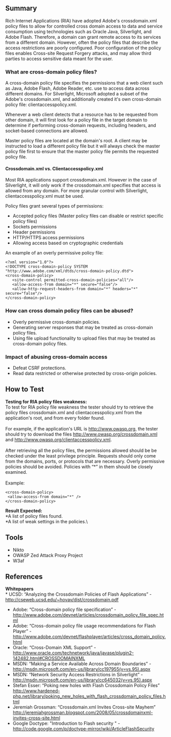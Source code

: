 Summary
-------

Rich Internet Applications (RIA) have adopted Adobe's crossdomain.xml policy files to allow for controlled cross domain access to data and service consumption using technologies such as Oracle Java, Silverlight, and Adobe Flash. Therefore, a domain can grant remote access to its services from a different domain. However, often the policy files that describe the access restrictions are poorly configured. Poor configuration of the policy files enables Cross-site Request Forgery attacks, and may allow third parties to access sensitive data meant for the user.

### What are cross-domain policy files?

A cross-domain policy file specifies the permissions that a web client such as Java, Adobe Flash, Adobe Reader, etc. use to access data across different domains. For Silverlight, Microsoft adopted a subset of the Adobe's crossdomain.xml, and additionally created it's own cross-domain policy file: clientaccesspolicy.xml.

Whenever a web client detects that a resource has to be requested from other domain, it will first look for a policy file in the target domain to determine if performing cross-domain requests, including headers, and socket-based connections are allowed.

Master policy files are located at the domain's root. A client may be instructed to load a different policy file but it will always check the master policy file first to ensure that the master policy file permits the requested policy file.

#### Crossdomain.xml vs. Clientaccesspolicy.xml

Most RIA applications support crossdomain.xml. However in the case of Silverlight, it will only work if the crossdomain.xml specifies that access is allowed from any domain. For more granular control with Silverlight, clientaccesspolicy.xml must be used.

Policy files grant several types of permissions:

-   Accepted policy files (Master policy files can disable or restrict specific policy files)
-   Sockets permissions
-   Header permissions
-   HTTP/HTTPS access permissions
-   Allowing access based on cryptographic credentials

An example of an overly permissive policy file:

    <?xml version="1.0"?>
    <!DOCTYPE cross-domain-policy SYSTEM
    "http://www.adobe.com/xml/dtds/cross-domain-policy.dtd">
    <cross-domain-policy>
       <site-control permitted-cross-domain-policies="all"/>
       <allow-access-from domain="*" secure="false"/>
       <allow-http-request-headers-from domain="*" headers="*" secure="false"/>
    </cross-domain-policy>

### How can cross domain policy files can be abused?

-   Overly permissive cross-domain policies.
-   Generating server responses that may be treated as cross-domain policy files.
-   Using file upload functionality to upload files that may be treated as cross-domain policy files.

### Impact of abusing cross-domain access

-   Defeat CSRF protections.
-   Read data restricted or otherwise protected by cross-origin policies.

How to Test
-----------

**Testing for RIA policy files weakness:**\
To test for RIA policy file weakness the tester should try to retrieve the policy files crossdomain.xml and clientaccesspolicy.xml from the application's root, and from every folder found.\
\
For example, if the application's URL is <http://www.owasp.org>, the tester should try to download the files <http://www.owasp.org/crossdomain.xml> and <http://www.owasp.org/clientaccesspolicy.xml>.\
\
After retrieving all the policy files, the permissions allowed should be be checked under the least privilege principle. Requests should only come from the domains, ports, or protocols that are necessary. Overly permissive policies should be avoided. Policies with “\*” in them should be closely examined.\
\
Example:

    <cross-domain-policy> 
     <allow-access-from domain="*" /> 
    </cross-domain-policy>

**Result Expected:**\
\*A list of policy files found.\
\*A list of weak settings in the policies.\

Tools
-----

-   Nikto
-   OWASP Zed Attack Proxy Project
-   W3af

References
----------

**Whitepapers**\
\* UCSD: “Analyzing the Crossdomain Policies of Flash Applications” - <http://cseweb.ucsd.edu/~hovav/dist/crossdomain.pdf>

-   Adobe: “Cross-domain policy file specification” - <http://www.adobe.com/devnet/articles/crossdomain_policy_file_spec.html>
-   Adobe: “Cross-domain policy file usage recommendations for Flash Player” - <http://www.adobe.com/devnet/flashplayer/articles/cross_domain_policy.html>
-   Oracle: “Cross-Domain XML Support” - <http://www.oracle.com/technetwork/java/javase/plugin2-142482.html#CROSSDOMAINXML>
-   MSDN: “Making a Service Available Across Domain Boundaries” - <http://msdn.microsoft.com/en-us/library/cc197955(v=vs.95).aspx>
-   MSDN: “Network Security Access Restrictions in Silverlight” - <http://msdn.microsoft.com/en-us/library/cc645032(v=vs.95).aspx>
-   Stefan Esser: “Poking new holes with Flash Crossdomain Policy Files” <http://www.hardened-php.net/library/poking_new_holes_with_flash_crossdomain_policy_files.html>
-   Jeremiah Grossman: “Crossdomain.xml Invites Cross-site Mayhem” <http://jeremiahgrossman.blogspot.com/2008/05/crossdomainxml-invites-cross-site.html>
-   Google Doctype: "Introduction to Flash security " - <http://code.google.com/p/doctype-mirror/wiki/ArticleFlashSecurity>


